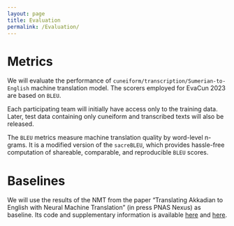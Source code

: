 ```yaml
---
layout: page
title: Evaluation
permalink: /Evaluation/
---
```


# Metrics

We will evaluate the performance of `cuneiform/transcription/Sumerian-to-English` machine
translation model. The scorers employed for EvaCun 2023 are based on `BLEU`.  

Each participating team will initially have access only to the training data.  
Later, test data
containing only cuneiform and transcribed texts will also be released.  

The `BLEU` metrics measure machine translation quality by word-level n-grams. It is a
modified version of the `sacreBLEU`, which provides hassle-free computation of shareable,
comparable, and reproducible `BLEU` scores.

# Baselines

We will use the results of the NMT from the paper “Translating Akkadian to English with Neural
Machine Translation” (in press PNAS Nexus) as baseline.  Its code and supplementary information is available [here](https://github.com/gaigutherz/Akkademia) and [here](https://github.com/DigitalPasts/AkkadiantoEnglish_NMT_SI).
